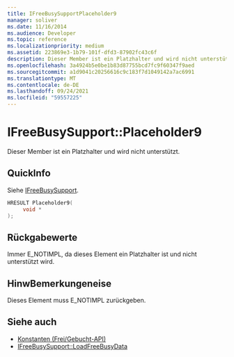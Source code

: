 ```yaml
---
title: IFreeBusySupportPlaceholder9
manager: soliver
ms.date: 11/16/2014
ms.audience: Developer
ms.topic: reference
ms.localizationpriority: medium
ms.assetid: 223869e3-1b79-101f-dfd3-87902fc43c6f
description: Dieser Member ist ein Platzhalter und wird nicht unterstützt.
ms.openlocfilehash: 3a4924b5e0be1b83d87755bcd7fc9f60347f9aed
ms.sourcegitcommit: a1d9041c20256616c9c183f7d1049142a7ac6991
ms.translationtype: MT
ms.contentlocale: de-DE
ms.lasthandoff: 09/24/2021
ms.locfileid: "59557225"
---
```

# <a name="ifreebusysupportplaceholder9"></a>IFreeBusySupport::Placeholder9

Dieser Member ist ein Platzhalter und wird nicht unterstützt.
  
## <a name="quick-info"></a>QuickInfo

Siehe [IFreeBusySupport](ifreebusysupport.md).
  
```cpp
HRESULT Placeholder9( 
     void *  
);
```

## <a name="return-values"></a>Rückgabewerte

Immer E_NOTIMPL, da dieses Element ein Platzhalter ist und nicht unterstützt wird.
  
## <a name="remarks"></a>HinwBemerkungeneise

Dieses Element muss E_NOTIMPL zurückgeben.
  
## <a name="see-also"></a>Siehe auch

- [Konstanten (Frei/Gebucht-API)](constants-free-busy-api.md) 
- [IFreeBusySupport::LoadFreeBusyData](ifreebusysupport-loadfreebusydata.md)

